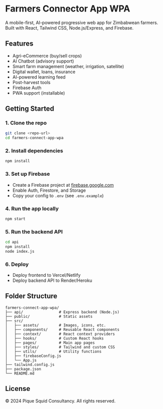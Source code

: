# Farmers Connector App WPA

A mobile-first, AI-powered progressive web app for Zimbabwean farmers. Built with React, Tailwind CSS, Node.js/Express, and Firebase.

## Features
- Agri-eCommerce (buy/sell crops)
- AI Chatbot (advisory support)
- Smart farm management (weather, irrigation, satellite)
- Digital wallet, loans, insurance
- AI-powered learning feed
- Post-harvest tools
- Firebase Auth
- PWA support (installable)

## Getting Started

### 1. Clone the repo
```bash
git clone <repo-url>
cd farmers-connect-app-wpa
```

### 2. Install dependencies
```bash
npm install
```

### 3. Set up Firebase
- Create a Firebase project at [firebase.google.com](https://firebase.google.com/)
- Enable Auth, Firestore, and Storage
- Copy your config to `.env` (see `.env.example`)

### 4. Run the app locally
```bash
npm start
```

### 5. Run the backend API
```bash
cd api
npm install
node index.js
```

### 6. Deploy
- Deploy frontend to Vercel/Netlify
- Deploy backend API to Render/Heroku

## Folder Structure
```
farmers-connect-app-wpa/
├── api/                # Express backend (Node.js)
├── public/             # Static assets
├── src/
│   ├── assets/         # Images, icons, etc.
│   ├── components/     # Reusable React components
│   ├── context/        # React context providers
│   ├── hooks/          # Custom React hooks
│   ├── pages/          # Main app pages
│   ├── styles/         # Tailwind and custom CSS
│   ├── utils/          # Utility functions
│   ├── firebaseConfig.js
│   └── App.js
├── tailwind.config.js
├── package.json
└── README.md
```

## License
© 2024 Pique Squid Consultancy. All rights reserved. 